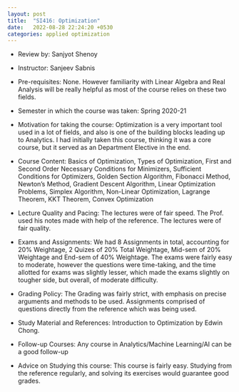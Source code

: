 ```yaml
---
layout: post
title:  "SI416: Optimization"
date:   2022-08-28 22:24:20 +0530
categories: applied optimization
---
```


- Review by: Sanjyot Shenoy

- Instructor: Sanjeev Sabnis

- Pre-requisites: None. However familiarity with Linear Algebra and Real Analysis will be really helpful as most of the course relies on these two fields.

- Semester in which the course was taken: Spring 2020-21

- Motivation for taking the course: Optimization is a very important tool used in a lot of fields, and also is one of the building blocks leading up to Analytics. I had initially taken this course, thinking it was a core course, but it served as an Department Elective in the end.

- Course Content: Basics of Optimization, Types of Optimization, First and Second Order Necessary Conditions for Minimizers, Sufficient Conditions for Optimizers, Golden Section Algorithm, Fibonacci Method, Newton’s Method, Gradient Descent Algorithm, Linear Optimization Problems, Simplex Algorithm, Non-Linear Optimization, Lagrange Theorem, KKT Theorem, Convex Optimization

- Lecture Quality and Pacing: The lectures were of fair speed. The Prof. used his notes made with help of the reference. The lectures were of fair quality.

- Exams and Assignments: We had 8 Assignments in total, accounting for 20% Weightage, 2 Quizes of 20% Total Weightage, Mid-sem of 20% Weightage and End-sem of 40% Weightage. The exams were fairly easy to moderate, however the questions were time-taking, and the time allotted for exams was slightly lesser, which made the exams slightly on tougher side, but overall, of moderate difficulty.

- Grading Policy: The Grading was fairly strict, with emphasis on precise arguments and methods to be used. Assignments comprised of questions directly from the reference which was being used.

- Study Material and References: Introduction to Optimization by Edwin Chong.

- Follow-up Courses: Any course in Analytics/Machine Learning/AI can be a good follow-up

- Advice on Studying this course: This course is fairly easy. Studying from the reference regularly, and solving its exercises would guarantee good grades.


